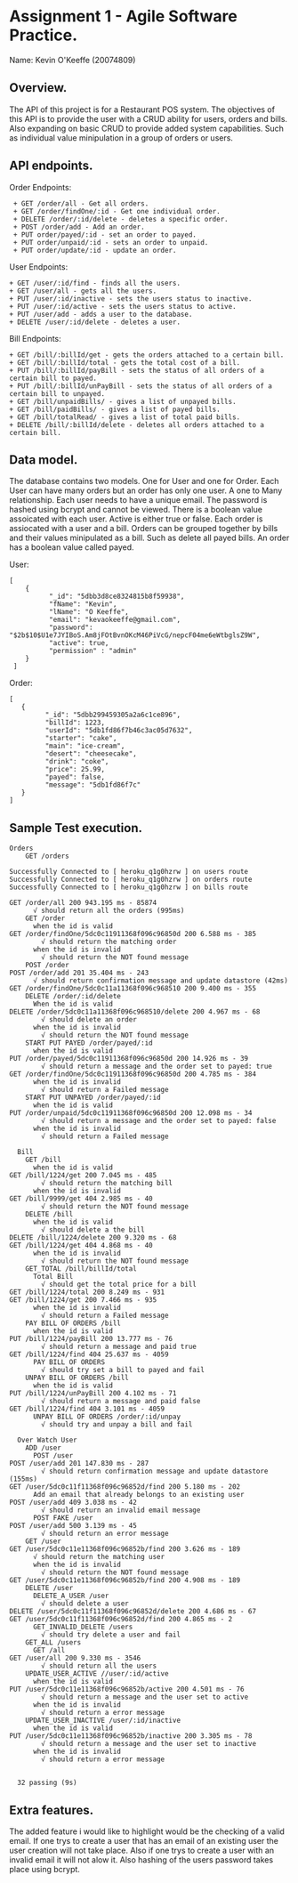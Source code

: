 # Assignment 1 - Agile Software Practice.

Name: Kevin O'Keeffe (20074809)

## Overview.

The API of this project is for a Restaurant POS system. The objectives of this API is to provide the user with a CRUD ability for users, orders and bills. Also expanding on basic CRUD to provide added system capabilities. Such as individual value minipulation in a group of orders or users.

## API endpoints.

Order Endpoints:
~~~
 + GET /order/all - Get all orders.
 + GET /order/findOne/:id - Get one individual order.
 + DELETE /order/:id/delete - deletes a specific order.
 + POST /order/add - Add an order.
 + PUT order/payed/:id - set an order to payed.
 + PUT order/unpaid/:id - sets an order to unpaid.
 + PUT order/update/:id - update an order.
~~~
User Endpoints:
~~~
+ GET /user/:id/find - finds all the users.
+ GET /user/all - gets all the users.
+ PUT /user/:id/inactive - sets the users status to inactive.
+ PUT /user/:id/active - sets the users status to active.
+ PUT /user/add - adds a user to the database.
+ DELETE /user/:id/delete - deletes a user.
~~~
Bill Endpoints:
~~~
+ GET /bill/:billId/get - gets the orders attached to a certain bill.
+ GET /bill/:billId/total - gets the total cost of a bill.
+ PUT /bill/:billId/payBill - sets the status of all orders of a certain bill to payed.
+ PUT /bill/:billId/unPayBill - sets the status of all orders of a certain bill to unpayed.
+ GET /bill/unpaidBills/ - gives a list of unpayed bills.
+ GET /bill/paidBills/ - gives a list of payed bills.
+ GET /bill/totalRead/ - gives a list of total paid bills.
+ DELETE /bill/:billId/delete - deletes all orders attached to a certain bill.
~~~

## Data model.

The database contains two models. One for User and one for Order. Each User can have many orders but an order has only one user. A one to Many relationship.
Each user needs to have a unique email. The password is hashed using bcrypt and cannot be viewed. There is a boolean value assoicated with each user. Active is either true or false.
Each order is assiocated with a user and a bill. Orders can be grouped together by bills and their values minipulated as a bill. Such as delete all payed bills. An order has a boolean value called payed. 

User:
~~~
[
    {
          "_id": "5dbb3d8ce8324815b8f59938",
          "fName": "Kevin",
          "lName": "O Keeffe",
          "email": "kevaokeeffe@gmail.com",
          "password": "$2b$10$U1e7JYIBoS.Am8jFOtBvnOKcM46PiVcG/nepcF04me6eWtbglsZ9W",
          "active": true,
          "permission" : "admin"
    }
 ]
 ~~~
 Order:
 ~~~
 [
    {
          "_id": "5dbb299459305a2a6c1ce896",
          "billId": 1223,
          "userId": "5db1fd86f7b46c3ac05d7632",
          "starter": "cake",
          "main": "ice-cream",
          "desert": "cheesecake",
          "drink": "coke",
          "price": 25.99,
          "payed": false,
          "message": "5db1fd86f7c"
    }
 ]
 ~~~
## Sample Test execution.

~~~~~~~~~~~~~~~~~~~~~~~~~~~~~~~~~~~~~~~~~~~~~~~~~~~~~~~~~~~~~~~~~~~~~~~~~~~~~
Orders
    GET /orders

Successfully Connected to [ heroku_q1g0hzrw ] on users route
Successfully Connected to [ heroku_q1g0hzrw ] on orders route
Successfully Connected to [ heroku_q1g0hzrw ] on bills route

GET /order/all 200 943.195 ms - 85874
      √ should return all the orders (995ms)
    GET /order
      when the id is valid
GET /order/findOne/5dc0c11911368f096c96850d 200 6.588 ms - 385
        √ should return the matching order
      when the id is invalid
        √ should return the NOT found message
    POST /order
POST /order/add 201 35.404 ms - 243
      √ should return confirmation message and update datastore (42ms)
GET /order/findOne/5dc0c11a11368f096c968510 200 9.400 ms - 355
    DELETE /order/:id/delete
      When the id is valid
DELETE /order/5dc0c11a11368f096c968510/delete 200 4.967 ms - 68
        √ should delete an order
      when the id is invalid
        √ should return the NOT found message
    START PUT PAYED /order/payed/:id
      when the id is valid
PUT /order/payed/5dc0c11911368f096c96850d 200 14.926 ms - 39
        √ should return a message and the order set to payed: true
GET /order/findOne/5dc0c11911368f096c96850d 200 4.785 ms - 384
      when the id is invalid
        √ should return a Failed message
    START PUT UNPAYED /order/payed/:id
      when the id is valid
PUT /order/unpaid/5dc0c11911368f096c96850d 200 12.098 ms - 34
        √ should return a message and the order set to payed: false
      when the id is invalid
        √ should return a Failed message

  Bill
    GET /bill
      when the id is valid
GET /bill/1224/get 200 7.045 ms - 485
        √ should return the matching bill
      when the id is invalid
GET /bill/9999/get 404 2.985 ms - 40
        √ should return the NOT found message
    DELETE /bill
      when the id is valid
        √ should delete a the bill
DELETE /bill/1224/delete 200 9.320 ms - 68
GET /bill/1224/get 404 4.868 ms - 40
      when the id is invalid
        √ should return the NOT found message
    GET_TOTAL /bill/billId/total
      Total Bill
        √ should get the total price for a bill
GET /bill/1224/total 200 8.249 ms - 931
GET /bill/1224/get 200 7.466 ms - 935
      when the id is invalid
        √ should return a Failed message
    PAY BILL OF ORDERS /bill
      when the id is valid
PUT /bill/1224/payBill 200 13.777 ms - 76
        √ should return a message and paid true
GET /bill/1224/find 404 25.637 ms - 4059
      PAY BILL OF ORDERS
        √ should try set a bill to payed and fail
    UNPAY BILL OF ORDERS /bill
      when the id is valid
PUT /bill/1224/unPayBill 200 4.102 ms - 71
        √ should return a message and paid false
GET /bill/1224/find 404 3.101 ms - 4059
      UNPAY BILL OF ORDERS /order/:id/unpay
        √ should try and unpay a bill and fail

  Over Watch User
    ADD /user
      POST /user
POST /user/add 201 147.830 ms - 287
        √ should return confirmation message and update datastore (155ms)
GET /user/5dc0c11f11368f096c96852d/find 200 5.180 ms - 202
      Add an email that already belongs to an existing user
POST /user/add 409 3.038 ms - 42
        √ should return an invalid email message
      POST FAKE /user
POST /user/add 500 3.139 ms - 45
        √ should return an error message
    GET /user
GET /user/5dc0c11e11368f096c96852b/find 200 3.626 ms - 189
      √ should return the matching user
      when the id is invalid
        √ should return the NOT found message
GET /user/5dc0c11e11368f096c96852b/find 200 4.908 ms - 189
    DELETE /user
      DELETE_A_USER /user
        √ should delete a user
DELETE /user/5dc0c11f11368f096c96852d/delete 200 4.686 ms - 67
GET /user/5dc0c11f11368f096c96852d/find 200 4.865 ms - 2
      GET_INVALID_DELETE /users
        √ should try delete a user and fail
    GET_ALL /users
      GET /all
GET /user/all 200 9.330 ms - 3546
        √ should return all the users
    UPDATE_USER_ACTIVE //user/:id/active
      when the id is valid
PUT /user/5dc0c11e11368f096c96852b/active 200 4.501 ms - 76
        √ should return a message and the user set to active
      when the id is invalid
        √ should return a error message
    UPDATE_USER_INACTIVE /user/:id/inactive
      when the id is valid
PUT /user/5dc0c11e11368f096c96852b/inactive 200 3.305 ms - 78
        √ should return a message and the user set to inactive
      when the id is invalid
        √ should return a error message


  32 passing (9s)

~~~~~~~~~~~~~~~~~~~~~~~~~~~~~~~~~~~~~~~~~~~~~~~~~~~~~~~~~~~~~~~~~~~~~~~~~~~~~


## Extra features.

The added feature i would like to highlight would be the checking of a valid email. If one trys to create a user that has an email of an existing user the user creation will not take place. Also if one trys to create a user with an invalid email it will not alow it. Also hashing of the users password takes place using bcrypt. 


[datamodel]: ./img/sample_data_model.gif